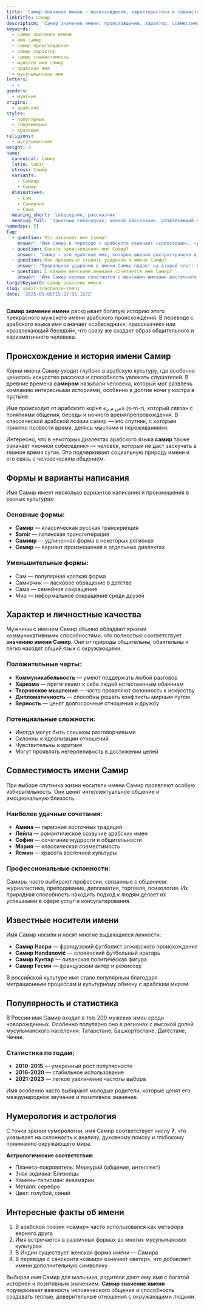 ```yaml
---
title: 'Самир значение имени - происхождение, характеристика и совместимость'
linkTitle: Самир
description: 'Самир значение имени: происхождение, характер, совместимость. Узнайте все о мужском имени Самир - его историю, формы и известных носителей.'
keywords:
  - самир значение имени
  - имя самир
  - самир происхождение
  - самир характер
  - самир совместимость
  - мужское имя самир
  - арабское имя
  - мусульманское имя
letters:
  - с
genders:
  - мужские
origins:
  - арабские
styles:
  - популярные
  - современные
  - красивые
religions:
  - мусульманские
weight: 3
name:
  canonical: Самир
  latin: Samir
  stress: Сами́р
  variants:
    - Самиир
    - Семир
  diminutives:
    - Сэм
    - Самирчик
    - Сама
  meaning_short: 'собеседник, рассказчик'
  meaning_full: 'приятный собеседник, ночной рассказчик, развлекающий беседой'
namedays: []
faq:
  - question: Что означает имя Самир?
    answer: 'Имя Самир в переводе с арабского означает «собеседник», «рассказчик» или «развлекающий беседой». Это имя связано с общением и способностью увлекательно рассказывать.'
  - question: Какого происхождения имя Самир?
    answer: 'Самир — это арабское имя, которое широко распространено в мусульманском мире. Корни имени уходят в древнеарабскую культуру и связаны с традицией устного творчества.'
  - question: Как правильно ставить ударение в имени Самир?
    answer: 'Правильное ударение в имени Самир падает на второй слог: Сами́р. Такое произношение соответствует оригинальному арабскому звучанию.'
  - question: С какими женскими именами сочетается имя Самир?
    answer: 'Имя Самир хорошо сочетается с женскими именами восточного происхождения: Амина, Лейла, Ясмин, Фатима, а также с международными именами: София, Мария, Анна.'
targetKeyword: самир значение имени
slug: samir-znachenie-imeni
date: '2025-09-08T15:27:05.167Z'
---
```


**Самир значение имени** раскрывает богатую историю этого прекрасного мужского имени арабского происхождения. В переводе с арабского языка имя означает «собеседник», «рассказчик» или «развлекающий беседой», что сразу же создает образ общительного и харизматичного человека.

## Происхождение и история имени Самир

Корни имени Самир уходят глубоко в арабскую культуру, где особенно ценилось искусство рассказа и способность увлекать слушателей. В древние времена **самиром** называли человека, который мог развлечь компанию интересными историями, особенно в долгие ночи у костра в пустыне.

Имя происходит от арабского корня «س م ر» (s-m-r), который связан с понятиями общения, беседы и ночного времяпрепровождения. В классической арабской поэзии самир — это спутник, с которым приятно провести время, делясь мыслями и переживаниями.

Интересно, что в некоторых диалектах арабского языка **самир** также означает «ночной собеседник» — человек, который не даст заскучать в темное время суток. Это подчеркивает социальную природу имени и его связь с человеческим общением.

## Формы и варианты написания

Имя Самир имеет несколько вариантов написания и произношения в разных культурах:

### Основные формы:

- **Самир** — классическая русская транскрипция
- **Samir** — латинская транслитерация
- **Самиир** — удлиненная форма в некоторых регионах
- **Семир** — вариант произношения в отдельных диалектах

### Уменьшительные формы:

- Сэм — популярная краткая форма
- Самирчик — ласковое обращение в детстве
- Сама — семейное сокращение
- Мир — неформальное сокращение среди друзей

## Характер и личностные качества

Мужчины с именем Самир обычно обладают яркими коммуникативными способностями, что полностью соответствует **значению имени Самир**. Они от природы общительны, обаятельны и легко находят общий язык с окружающими.

### Положительные черты:

- **Коммуникабельность** — умеют поддержать любой разговор
- **Харизма** — притягивают к себе людей естественным обаянием
- **Творческое мышление** — часто проявляют склонность к искусству
- **Дипломатичность** — способны решать конфликты мирным путем
- **Верность** — ценят долгосрочные отношения и дружбу

### Потенциальные сложности:

- Иногда могут быть слишком разговорчивыми
- Склонны к идеализации отношений
- Чувствительны к критике
- Могут проявлять нетерпеливость в достижении целей

## Совместимость имени Самир

При выборе спутника жизни носители имени Самир проявляют особую избирательность. Они ценят интеллектуальное общение и эмоциональную близость.

### Наиболее удачные сочетания:

- **Амина** — гармония восточных традиций
- **Лейла** — романтическое созвучие арабских имен
- **София** — сочетание мудрости и общительности
- **Мария** — классическая совместимость
- **Ясмин** — красота восточной культуры

### Профессиональные склонности:

Самиры часто выбирают профессии, связанные с общением: журналистика, преподавание, дипломатия, торговля, психология. Их природная способность находить подход к людям делает их успешными в сфере услуг и консультирования.

## Известные носители имени

Имя Самир носили и носят многие выдающиеся личности:

- **Самир Насри** — французский футболист алжирского происхождения
- **Самир Handanović** — словенский футбольный вратарь
- **Самир Кунтар** — ливанская политическая фигура
- **Самир Гесми** — французский актер и режиссер

В российской культуре имя стало популярным благодаря миграционным процессам и культурному обмену с арабским миром.

## Популярность и статистика

В России имя Самир входит в топ-200 мужских имен среди новорожденных. Особенно популярно оно в регионах с высокой долей мусульманского населения: Татарстане, Башкортостане, Дагестане, Чечне.

### Статистика по годам:

- **2010-2015** — умеренный рост популярности
- **2016-2020** — стабильное использование
- **2021-2023** — легкое увеличение частоты выбора

Имя особенно часто выбирают молодые родители, которые ценят его международное звучание и позитивное значение.

## Нумерология и астрология

С точки зрения нумерологии, имя Самир соответствует числу **7**, что указывает на склонность к анализу, духовному поиску и глубокому пониманию окружающего мира.

**Астрологические соответствия:**

- Планета-покровитель: Меркурий (общение, интеллект)
- Знак зодиака: Близнецы
- Камень-талисман: аквамарин
- Металл: серебро
- Цвет: голубой, синий

## Интересные факты об имени

1. В арабской поэзии «самир» часто использовался как метафора верного друга
2. Имя встречается в различных формах во многих мусульманских культурах
3. В Индии существует женская форма имени — Самира
4. В переводе с санскрита «самир» означает «ветер», что добавляет имени дополнительную символику

Выбирая имя Самир для мальчика, родители дают ему имя с богатой историей и позитивным значением. **Самир значение имени** подчеркивает важность человеческого общения и способность создавать теплые, доверительные отношения с окружающими людьми.
